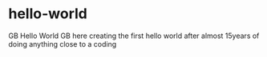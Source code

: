 # hello-world
GB Hello World
GB here creating the first hello world after almost 15years of doing anything close to a coding
